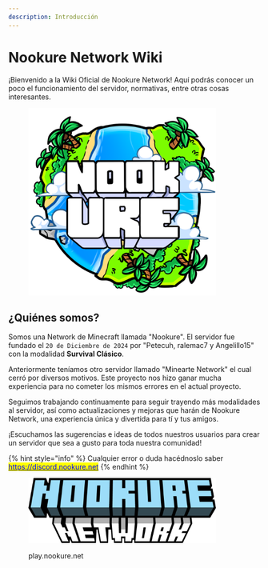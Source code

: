 ```yaml
---
description: Introducción
---
```


# Nookure Network Wiki

¡Bienvenido a la Wiki Oficial de Nookure Network! Aquí podrás conocer un poco el funcionamiento del servidor, normativas, entre otras cosas interesantes.

<figure><img src=".gitbook/assets/undefined - Imgur.png" alt="" width="375"><figcaption></figcaption></figure>

## **¿Quiénes somos?** <a href="#quienes-somos" id="quienes-somos"></a>

Somos una Network de Minecraft llamada "Nookure". El servidor fue fundado el `20 de Diciembre de 2024` por "Petecuh, ralemac7 y Angelillo15" con la modalidad **Survival Clásico**.&#x20;

Anteriormente teníamos otro servidor llamado "Minearte Network" el cual cerró por diversos motivos. Este proyecto nos hizo ganar mucha experiencia para no cometer los mismos errores en el actual proyecto.

Seguimos trabajando continuamente para seguir trayendo más modalidades al servidor, así como actualizaciones y mejoras que harán de Nookure Network, una experiencia única y divertida para tí y tus amigos.

¡Escuchamos las sugerencias e ideas de todos nuestros usuarios para crear un servidor que sea a gusto para toda nuestra comunidad!‌

{% hint style="info" %}
Cualquier error o duda hacédnoslo saber\
[<mark style="color:blue;">https://discord.nookure.net</mark>](https://discord.nookure.net)
{% endhint %}

<figure><img src=".gitbook/assets/image.png" alt="" width="375"><figcaption><p>play.nookure.net</p></figcaption></figure>
